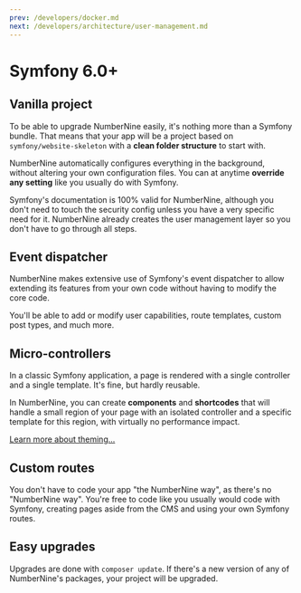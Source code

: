 ```yaml
---
prev: /developers/docker.md
next: /developers/architecture/user-management.md
---
```


# Symfony 6.0+

## Vanilla project

To be able to upgrade NumberNine easily, it's nothing more than a Symfony bundle.
That means that your app will be a project based on `symfony/website-skeleton` with
a **clean folder structure** to start with.

NumberNine automatically configures everything in the background, without altering your
own configuration files. You can at anytime **override any setting** like you usually do
with Symfony.

Symfony's documentation is 100% valid for NumberNine, although you don't need to touch
the security config unless you have a very specific need for it. NumberNine already
creates the user management layer so you don't have to go through all steps.

## Event dispatcher

NumberNine makes extensive use of Symfony's event dispatcher to allow extending its features
from your own code without having to modify the core code.

You'll be able to add or modify user capabilities, route templates, custom post types, and much more.

## Micro-controllers

In a classic Symfony application, a page is rendered with a single controller and a single template.
It's fine, but hardly reusable.

In NumberNine, you can create **components** and **shortcodes** that will handle a small region of
your page with an isolated controller and a specific template for this region, with virtually no
performance impact.

[Learn more about theming...](/developers/architecture/theming.md)


## Custom routes

You don't have to code your app "the NumberNine way", as there's no "NumberNine way". You're
free to code like you usually would code with Symfony, creating pages aside from the CMS and
using your own Symfony routes.

## Easy upgrades

Upgrades are done with `composer update`.
If there's a new version of any of NumberNine's packages, your project will be upgraded.

